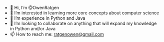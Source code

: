 - 👋 Hi, I’m @OwenRatgen
- 👀 I’m interested in learning more core concepts about computer science
- 🌱 I’m experience in Python and Java
- 💞️ I’m looking to collaborate on anything that will expand my knowledge in Python and/or Java
- 📫 How to reach me: ratgenowen@gmail.com

<!---
OwenRatgen/OwenRatgen is a ✨ special ✨ repository because its `README.md` (this file) appears on your GitHub profile.
You can click the Preview link to take a look at your changes.
--->
